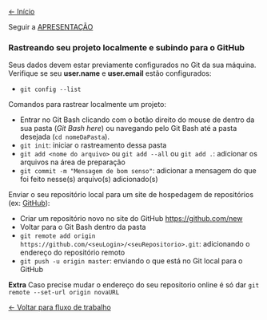 [<- Início](../README.md)

Seguir a <a href="https://docs.google.com/presentation/d/1XNoWxZekQSUR9kwQHI8ffWd4x_PkPEAVPVXjse3NSTI/edit?usp=sharing" target="_blank">APRESENTAÇÃO</a>

### Rastreando seu projeto localmente e subindo para o GitHub

Seus dados devem estar previamente configurados no Git da sua máquina.
Verifique se seu **user.name** e **user.email** estão configurados:
- `git config --list`

Comandos para rastrear localmente um projeto:
- Entrar no Git Bash clicando com o botão direito do mouse de dentro da sua pasta (*Git Bash here*) ou navegando pelo Git Bash até a pasta desejada (`cd nomeDaPasta`).
- `git init`: iniciar o rastreamento dessa pasta
- `git add <nome do arquivo>` ou `git add --all` ou `git add .`: adicionar os arquivos na área de preparação
- `git commit -m "Mensagem de bom senso"`: adicionar a mensagem do que foi feito nesse(s) arquivo(s) adicionado(s)

Enviar o seu repositório local para um site de hospedagem de repositórios (ex: [GitHub](https://github.com)):
- Criar um repositório novo no site do GitHub https://github.com/new
- Voltar para o Git Bash dentro da pasta
- `git remote add origin https://github.com/<seuLogin>/<seuRepositorio>.git`: adicionando o endereço do repositório remoto
- `git push -u origin master`: enviando o que está no Git local para o GitHub

**Extra**
Caso precise mudar o endereço do seu repositorio online é só dar
`git remote --set-url origin novaURL`

[<- Voltar para fluxo de trabalho](../sobre-fluxo-de-trabalho.md)